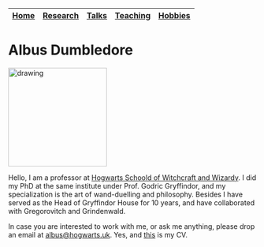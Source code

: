 | [Home](README.md) | [Research](pages/research.md) | [Talks](pages/talks.md) | [Teaching](pages/teaching.md) | [Hobbies](pages/hobbies.md) |
| --- | --- | --- | --- | --- |

# Albus Dumbledore

<img src="pictures/my_photgraph.jpeg" alt="drawing" width="200"/>

Hello, I am a professor at [Hogwarts Schoold of Witchcraft and Wizardy](https://hogwarts.uk). I did my PhD at the same institute under Prof. Godric Gryffindor, and my specialization is the art of wand-duelling and philosophy. Besides I have served as the Head of Gryffindor House for 10 years, and have collaborated with Gregorovitch and Grindenwald.

In case you are interested to work with me, or ask me anything, please drop an email at albus@hogwarts.uk. Yes, and [this](files/albus_CV.pdf) is my CV.
